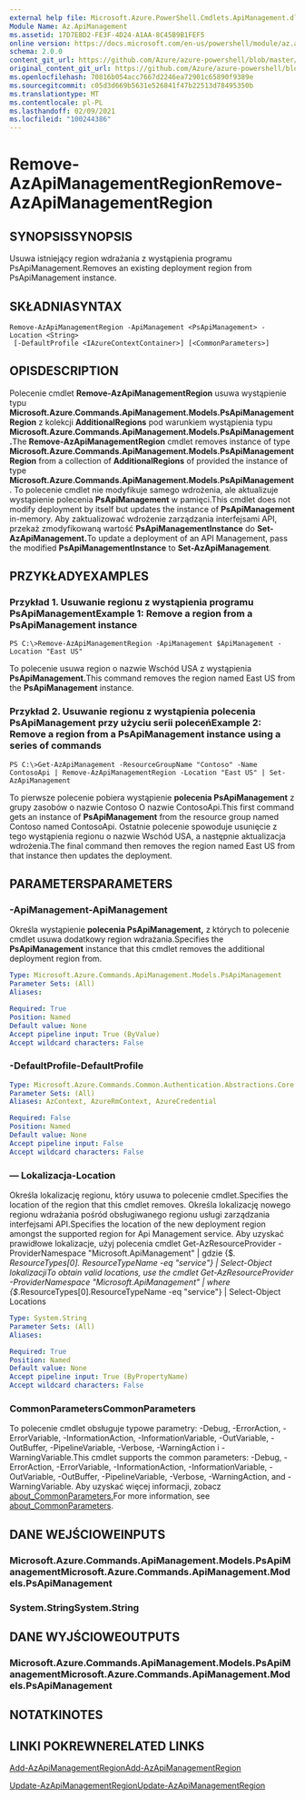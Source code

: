 ```yaml
---
external help file: Microsoft.Azure.PowerShell.Cmdlets.ApiManagement.dll-Help.xml
Module Name: Az.ApiManagement
ms.assetid: 17D7EBD2-FE3F-4D24-A1AA-8C45B9B1FEF5
online version: https://docs.microsoft.com/en-us/powershell/module/az.apimanagement/remove-azapimanagementregion
schema: 2.0.0
content_git_url: https://github.com/Azure/azure-powershell/blob/master/src/ApiManagement/ApiManagement/help/Remove-AzApiManagementRegion.md
original_content_git_url: https://github.com/Azure/azure-powershell/blob/master/src/ApiManagement/ApiManagement/help/Remove-AzApiManagementRegion.md
ms.openlocfilehash: 70816b054acc7667d2246ea72901c65890f9389e
ms.sourcegitcommit: c05d3d669b5631e526841f47b22513d78495350b
ms.translationtype: MT
ms.contentlocale: pl-PL
ms.lasthandoff: 02/09/2021
ms.locfileid: "100244386"
---
```

# <span data-ttu-id="f88ce-101">Remove-AzApiManagementRegion</span><span class="sxs-lookup"><span data-stu-id="f88ce-101">Remove-AzApiManagementRegion</span></span>

## <span data-ttu-id="f88ce-102">SYNOPSIS</span><span class="sxs-lookup"><span data-stu-id="f88ce-102">SYNOPSIS</span></span>
<span data-ttu-id="f88ce-103">Usuwa istniejący region wdrażania z wystąpienia programu PsApiManagement.</span><span class="sxs-lookup"><span data-stu-id="f88ce-103">Removes an existing deployment region from PsApiManagement instance.</span></span>

## <span data-ttu-id="f88ce-104">SKŁADNIA</span><span class="sxs-lookup"><span data-stu-id="f88ce-104">SYNTAX</span></span>

```
Remove-AzApiManagementRegion -ApiManagement <PsApiManagement> -Location <String>
 [-DefaultProfile <IAzureContextContainer>] [<CommonParameters>]
```

## <span data-ttu-id="f88ce-105">OPIS</span><span class="sxs-lookup"><span data-stu-id="f88ce-105">DESCRIPTION</span></span>
<span data-ttu-id="f88ce-106">Polecenie cmdlet **Remove-AzApiManagementRegion** usuwa wystąpienie typu **Microsoft.Azure.Commands.ApiManagement.Models.PsApiManagementRegion** z kolekcji **AdditionalRegions** pod warunkiem wystąpienia typu **Microsoft.Azure.Commands.ApiManagement.Models.PsApiManagement.**</span><span class="sxs-lookup"><span data-stu-id="f88ce-106">The **Remove-AzApiManagementRegion** cmdlet removes instance of type **Microsoft.Azure.Commands.ApiManagement.Models.PsApiManagementRegion** from a collection of **AdditionalRegions** of provided the instance of type **Microsoft.Azure.Commands.ApiManagement.Models.PsApiManagement**.</span></span>
<span data-ttu-id="f88ce-107">To polecenie cmdlet nie modyfikuje samego wdrożenia, ale aktualizuje wystąpienie polecenia **PsApiManagement** w pamięci.</span><span class="sxs-lookup"><span data-stu-id="f88ce-107">This cmdlet does not modify deployment by itself but updates the instance of **PsApiManagement** in-memory.</span></span>
<span data-ttu-id="f88ce-108">Aby zaktualizować wdrożenie zarządzania interfejsami API, przekaż zmodyfikowaną wartość **PsApiManagementInstance** do **Set-AzApiManagement.**</span><span class="sxs-lookup"><span data-stu-id="f88ce-108">To update a deployment of an API Management, pass the modified **PsApiManagementInstance** to **Set-AzApiManagement**.</span></span>

## <span data-ttu-id="f88ce-109">PRZYKŁADY</span><span class="sxs-lookup"><span data-stu-id="f88ce-109">EXAMPLES</span></span>

### <span data-ttu-id="f88ce-110">Przykład 1. Usuwanie regionu z wystąpienia programu PsApiManagement</span><span class="sxs-lookup"><span data-stu-id="f88ce-110">Example 1: Remove a region from a PsApiManagement instance</span></span>
```
PS C:\>Remove-AzApiManagementRegion -ApiManagement $ApiManagement -Location "East US"
```

<span data-ttu-id="f88ce-111">To polecenie usuwa region o nazwie Wschód USA z wystąpienia **PsApiManagement.**</span><span class="sxs-lookup"><span data-stu-id="f88ce-111">This command removes the region named East US from the **PsApiManagement** instance.</span></span>

### <span data-ttu-id="f88ce-112">Przykład 2. Usuwanie regionu z wystąpienia polecenia PsApiManagement przy użyciu serii poleceń</span><span class="sxs-lookup"><span data-stu-id="f88ce-112">Example 2: Remove a region from a PsApiManagement instance using a series of commands</span></span>
```
PS C:\>Get-AzApiManagement -ResourceGroupName "Contoso" -Name ContosoApi | Remove-AzApiManagementRegion -Location "East US" | Set-AzApiManagement
```

<span data-ttu-id="f88ce-113">To pierwsze polecenie pobiera wystąpienie **polecenia PsApiManagement** z grupy zasobów o nazwie Contoso O nazwie ContosoApi.</span><span class="sxs-lookup"><span data-stu-id="f88ce-113">This first command gets an instance of **PsApiManagement** from the resource group named Contoso named ContosoApi.</span></span>
<span data-ttu-id="f88ce-114">Ostatnie polecenie spowoduje usunięcie z tego wystąpienia regionu o nazwie Wschód USA, a następnie aktualizacja wdrożenia.</span><span class="sxs-lookup"><span data-stu-id="f88ce-114">The final command then removes the region named East US from that instance then updates the deployment.</span></span>

## <span data-ttu-id="f88ce-115">PARAMETERS</span><span class="sxs-lookup"><span data-stu-id="f88ce-115">PARAMETERS</span></span>

### <span data-ttu-id="f88ce-116">-ApiManagement</span><span class="sxs-lookup"><span data-stu-id="f88ce-116">-ApiManagement</span></span>
<span data-ttu-id="f88ce-117">Określa wystąpienie **polecenia PsApiManagement,** z których to polecenie cmdlet usuwa dodatkowy region wdrażania.</span><span class="sxs-lookup"><span data-stu-id="f88ce-117">Specifies the **PsApiManagement** instance that this cmdlet removes the additional deployment region from.</span></span>

```yaml
Type: Microsoft.Azure.Commands.ApiManagement.Models.PsApiManagement
Parameter Sets: (All)
Aliases:

Required: True
Position: Named
Default value: None
Accept pipeline input: True (ByValue)
Accept wildcard characters: False
```

### <span data-ttu-id="f88ce-118">-DefaultProfile</span><span class="sxs-lookup"><span data-stu-id="f88ce-118">-DefaultProfile</span></span>

```yaml
Type: Microsoft.Azure.Commands.Common.Authentication.Abstractions.Core.IAzureContextContainer
Parameter Sets: (All)
Aliases: AzContext, AzureRmContext, AzureCredential

Required: False
Position: Named
Default value: None
Accept pipeline input: False
Accept wildcard characters: False
```

### <span data-ttu-id="f88ce-119">— Lokalizacja</span><span class="sxs-lookup"><span data-stu-id="f88ce-119">-Location</span></span>
<span data-ttu-id="f88ce-120">Określa lokalizację regionu, który usuwa to polecenie cmdlet.</span><span class="sxs-lookup"><span data-stu-id="f88ce-120">Specifies the location of the region that this cmdlet removes.</span></span>
<span data-ttu-id="f88ce-121">Określa lokalizację nowego regionu wdrażania pośród obsługiwanego regionu usługi zarządzania interfejsami API.</span><span class="sxs-lookup"><span data-stu-id="f88ce-121">Specifies the location of the new deployment region amongst the supported region for Api Management service.</span></span>
<span data-ttu-id="f88ce-122">Aby uzyskać prawidłowe lokalizacje, użyj polecenia cmdlet Get-AzResourceProvider -ProviderNamespace "Microsoft.ApiManagement" | gdzie {$_. ResourceTypes[0]. ResourceTypeName -eq "service"} | Select-Object lokalizacji</span><span class="sxs-lookup"><span data-stu-id="f88ce-122">To obtain valid locations, use the cmdlet Get-AzResourceProvider -ProviderNamespace "Microsoft.ApiManagement" | where {$_.ResourceTypes[0].ResourceTypeName -eq "service"} | Select-Object Locations</span></span>

```yaml
Type: System.String
Parameter Sets: (All)
Aliases:

Required: True
Position: Named
Default value: None
Accept pipeline input: True (ByPropertyName)
Accept wildcard characters: False
```

### <span data-ttu-id="f88ce-123">CommonParameters</span><span class="sxs-lookup"><span data-stu-id="f88ce-123">CommonParameters</span></span>
<span data-ttu-id="f88ce-124">To polecenie cmdlet obsługuje typowe parametry: -Debug, -ErrorAction, -ErrorVariable, -InformationAction, -InformationVariable, -OutVariable, -OutBuffer, -PipelineVariable, -Verbose, -WarningAction i -WarningVariable.</span><span class="sxs-lookup"><span data-stu-id="f88ce-124">This cmdlet supports the common parameters: -Debug, -ErrorAction, -ErrorVariable, -InformationAction, -InformationVariable, -OutVariable, -OutBuffer, -PipelineVariable, -Verbose, -WarningAction, and -WarningVariable.</span></span> <span data-ttu-id="f88ce-125">Aby uzyskać więcej informacji, zobacz [about_CommonParameters.](http://go.microsoft.com/fwlink/?LinkID=113216)</span><span class="sxs-lookup"><span data-stu-id="f88ce-125">For more information, see [about_CommonParameters](http://go.microsoft.com/fwlink/?LinkID=113216).</span></span>

## <span data-ttu-id="f88ce-126">DANE WEJŚCIOWE</span><span class="sxs-lookup"><span data-stu-id="f88ce-126">INPUTS</span></span>

### <span data-ttu-id="f88ce-127">Microsoft.Azure.Commands.ApiManagement.Models.PsApiManagement</span><span class="sxs-lookup"><span data-stu-id="f88ce-127">Microsoft.Azure.Commands.ApiManagement.Models.PsApiManagement</span></span>

### <span data-ttu-id="f88ce-128">System.String</span><span class="sxs-lookup"><span data-stu-id="f88ce-128">System.String</span></span>

## <span data-ttu-id="f88ce-129">DANE WYJŚCIOWE</span><span class="sxs-lookup"><span data-stu-id="f88ce-129">OUTPUTS</span></span>

### <span data-ttu-id="f88ce-130">Microsoft.Azure.Commands.ApiManagement.Models.PsApiManagement</span><span class="sxs-lookup"><span data-stu-id="f88ce-130">Microsoft.Azure.Commands.ApiManagement.Models.PsApiManagement</span></span>

## <span data-ttu-id="f88ce-131">NOTATKI</span><span class="sxs-lookup"><span data-stu-id="f88ce-131">NOTES</span></span>

## <span data-ttu-id="f88ce-132">LINKI POKREWNE</span><span class="sxs-lookup"><span data-stu-id="f88ce-132">RELATED LINKS</span></span>

[<span data-ttu-id="f88ce-133">Add-AzApiManagementRegion</span><span class="sxs-lookup"><span data-stu-id="f88ce-133">Add-AzApiManagementRegion</span></span>](./Add-AzApiManagementRegion.md)

[<span data-ttu-id="f88ce-134">Update-AzApiManagementRegion</span><span class="sxs-lookup"><span data-stu-id="f88ce-134">Update-AzApiManagementRegion</span></span>](./Update-AzApiManagementRegion.md)


